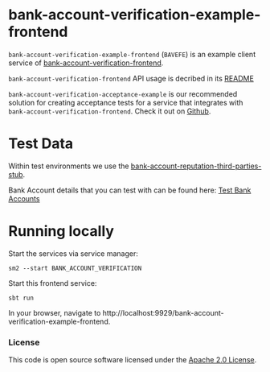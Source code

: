 
# bank-account-verification-example-frontend

`bank-account-verification-example-frontend` (`BAVEFE`) is an example client service of [bank-account-verification-frontend](https://github.com/hmrc/bank-account-verification-frontend).

`bank-account-verification-frontend` API usage is decribed in its [README](https://github.com/hmrc/bank-account-verification-frontend)

`bank-account-verification-acceptance-example` is our recommended solution for creating acceptance tests for a service that integrates with `bank-account-verification-frontend`.  Check it out on [Github](https://github.com/hmrc/bank-account-verification-acceptance-example).

# Test Data

Within test environments we use the [bank-account-reputation-third-parties-stub](https://github.com/hmrc/bank-account-reputation-third-parties-stub).

Bank Account details that you can test with can be found here: [Test Bank Accounts](https://github.com/hmrc/bank-account-reputation-third-parties-stub/blob/main/conf/data/modulr-data.csv)

# Running locally

Start the services via service manager:

```sm2 --start BANK_ACCOUNT_VERIFICATION```

Start this frontend service:

```sbt run```

In your browser, navigate to http://localhost:9929/bank-account-verification-example-frontend.




### License

This code is open source software licensed under the [Apache 2.0 License]("http://www.apache.org/licenses/LICENSE-2.0.html").

